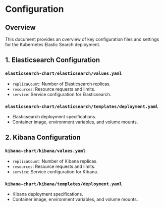 # Configuration

## Overview

This document provides an overview of key configuration files and settings for the Kubernetes Elastic Search deployment.

## 1. Elasticsearch Configuration

### `elasticsearch-chart/elasticsearch/values.yaml`

- `replicaCount`: Number of Elasticsearch replicas.
- `resources`: Resource requests and limits.
- `service`: Service configuration for Elasticsearch.

### `elasticsearch-chart/elasticsearch/templates/deployment.yaml`

- Elasticsearch deployment specifications.
- Container image, environment variables, and volume mounts.

## 2. Kibana Configuration

### `kibana-chart/kibana/values.yaml`

- `replicaCount`: Number of Kibana replicas.
- `resources`: Resource requests and limits.
- `service`: Service configuration for Kibana.

### `kibana-chart/kibana/templates/deployment.yaml`

- Kibana deployment specifications.
- Container image, environment variables, and volume mounts.
